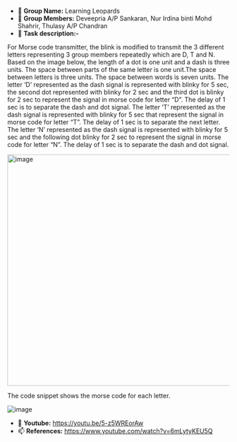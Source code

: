 - 👋 **Group Name:** Learning Leopards
- 👀 **Group Members:** Deveepria A/P Sankaran, Nur Irdina binti Mohd Shahrir, Thulasy A/P Chandran
- 🌱 **Task description:-**

For Morse code transmitter, the blink is modified to transmit the 3 different letters representing 3 group members repeatedly which are D, T and N. Based on the image below, the length of a dot is one unit and a dash is three units. The space between parts of the same letter is one unit.The space between letters is three units. The space between words is seven units.
The letter ‘D’ represented as 
 the dash signal is represented with blinky for 5 sec, the second dot represented with blinky for 2 sec and the third dot is blinky for 2 sec to represent the signal in morse code for letter “D”. The delay of 1 sec is to separate the dash and dot signal.
The letter ‘T’ represented as
 the dash signal is represented with blinky for 5 sec that represent the signal in morse code for letter “T”. The delay of 1 sec is to separate the next letter.
The letter ‘N’ represented as
 the dash signal is represented with blinky for 5 sec and the following dot blinky for 2 sec to represent the signal in morse code for letter “N”. The delay of 1 sec is to separate the dash and dot signal. 

<img width="524" alt="image" src="https://user-images.githubusercontent.com/92903308/203853221-82a5e369-101c-4c12-9ee2-499124a0d727.png">

The code snippet shows the morse code for each letter. 

![image](https://user-images.githubusercontent.com/92903308/203853060-9694aaf4-774f-4e47-b6c1-8f4bc792e7b2.png)


- 💞️ **Youtube:** https://youtu.be/5-z5WREorAw
- 📫 **References:** https://www.youtube.com/watch?v=6mLytyKEU5Q
